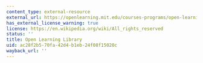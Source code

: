 ```yaml
---
content_type: external-resource
external_url: https://openlearning.mit.edu/courses-programs/open-learning-library
has_external_license_warning: true
license: https://en.wikipedia.org/wiki/All_rights_reserved
status: ''
title: Open Learning Library
uid: ac28f2b5-70fa-42d4-b1eb-24f08f15020c
wayback_url: ''
---
```

